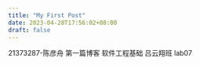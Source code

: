 ```yaml
---
title: "My First Post"
date: 2023-04-28T17:56:02+08:00
draft: false
---
```

21373287-陈彦舟 第一篇博客 软件工程基础 吕云翔班 lab07
